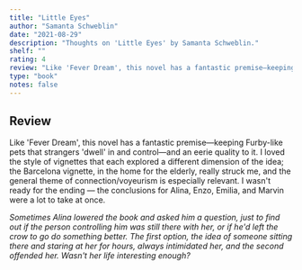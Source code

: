 ```yaml
---
title: "Little Eyes"
author: "Samanta Schweblin"
date: "2021-08-29"
description: "Thoughts on 'Little Eyes' by Samanta Schweblin."
shelf: ""
rating: 4
review: "Like 'Fever Dream', this novel has a fantastic premise—keeping Furby-like pets that strangers 'dwell' in and control—and an eerie quality to it. I loved the style of vignettes that each explored a different dimension of the idea; the Barcelona vignette, in the home for the elderly, really struck me, and the general theme of connection/voyeurism is especially relevant. I wasn't ready for the ending — the conclusions for Alina, Enzo, Emilia, and Marvin were a lot to take at once.<br/><br/><i>Sometimes Alina lowered the book and asked him a question, just to find out if the person controlling him was still there with her, or if he'd left the crow to go do something better. The first option, the idea of someone sitting there and staring at her for hours, always intimidated her, and the second offended her. Wasn't her life interesting enough?</i>"
type: "book"
notes: false
---
```


## Review

Like 'Fever Dream', this novel has a fantastic premise—keeping Furby-like pets that strangers 'dwell' in and control—and an eerie quality to it. I loved the style of vignettes that each explored a different dimension of the idea; the Barcelona vignette, in the home for the elderly, really struck me, and the general theme of connection/voyeurism is especially relevant. I wasn't ready for the ending — the conclusions for Alina, Enzo, Emilia, and Marvin were a lot to take at once.

_Sometimes Alina lowered the book and asked him a question, just to find out if the person controlling him was still there with her, or if he'd left the crow to go do something better. The first option, the idea of someone sitting there and staring at her for hours, always intimidated her, and the second offended her. Wasn't her life interesting enough?_
